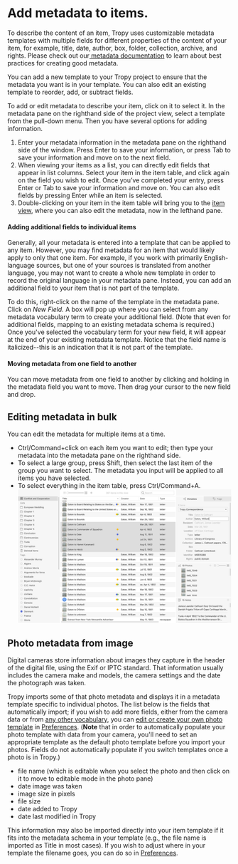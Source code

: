 # Add metadata to items.

To describe the content of an item, Tropy uses customizable metadata templates with multiple fields for different properties of the content of your item, for example, title, date, author, box, folder, collection, archive, and rights. Please check out our[ metadata documentation](../before-you-begin/metadata.md) to learn about best practices for creating good metadata.

You can add a new template to your Tropy project to ensure that the metadata you want is in your template. You can also edit an existing template to reorder, add, or subtract fields.

To add or edit metadata to describe your item, click on it to select it. In the metadata pane on the righthand side of the project view, select a template from the pull-down menu. Then you have several options for adding information.

1. Enter your metadata information in the metadata pane on the righthand side of the window. Press Enter to save your information, or press Tab to save your information and move on to the next field.
2. When viewing your items as a list, you can directly edit fields that appear in list columns. Select your item in the item table, and click again on the field you wish to edit. Once you’ve completed your entry, press Enter or Tab to save your information and move on. You can also edit fields by pressing Enter while an item is selected. 
3. Double-clicking on your item in the item table will bring you to the [item view](../in-the-item-view/item-view-basics.md), where you can also edit the metadata, now in the lefthand pane.

#### Adding additional fields to individual items

Generally, all your metadata is entered into a template that can be applied to any item. However, you may find metadata for an item that would likely apply to only that one item. For example, if you work with primarily English-language sources, but one of your sources is translated from another language, you may not want to create a whole new template in order to record the original language in your metadata pane. Instead, you can add an additional field to your item that is not part of the template.

To do this, right-click on the name of the template in the metadata pane. Click on _New Field._ A box will pop up where you can select from any metadata vocabulary term to create your additional field. \(Note that even for additional fields, mapping to an existing metadata schema is required.\) Once you've selected the vocabulary term for your new field, it will appear at the end of your existing metadata template. Notice that the field name is italicized--this is an indication that it is not part of the template.

#### Moving metadata from one field to another

You can move metadata from one field to another by clicking and holding in the metadata field you want to move. Then drag your cursor to the new field and drop.

## Editing metadata in bulk

You can edit the metadata for multiple items at a time.

* Ctrl/Command+click on each item you want to edit; then type your metadata into the metadata pane on the righthand side. 
* To select a large group, press Shift, then select the last item of the group you want to select. The metadata you input will be applied to all items you have selected.
* To select everything in the item table, press Ctrl/Command+A. ![](../.gitbook/assets/bulk-edit.png)



## Photo metadata from image

Digital cameras store information about images they capture in the header of the digital file, using the Exif or IPTC standard. That information usually includes the camera make and models, the camera settings and the date the photograph was taken.

Tropy imports some of that photo metadata and displays it in a metadata template specific to individual photos. The list below is the fields that automatically import; if you wish to add more fields, either from the camera data or from [any other vocabulary](../in-the-template-editor/vocabularies.md), you can [edit or create your own photo template](../in-the-template-editor/edit-templates.md) in [Preferences](../other-features/preferencesmd.md). \(**Note** that in order to automatically populate your photo template with data from your camera, you'll need to set an appropriate template as the default photo template before you import your photos. Fields do not automatically populate if you switch templates once a photo is in Tropy.\)

* file name \(which is editable when you select the photo and then click on it to move to editable mode in the photo pane\)
* date image was taken
* image size in pixels
* file size
* date added to Tropy
* date last modified in Tropy

This information may also be imported directly into your item template if it fits into the metadata schema in your template \(e.g., the file name is imported as Title in most cases\). If you wish to adjust where in your template the filename goes, you can do so in [Preferences](../other-features/preferencesmd.md).



